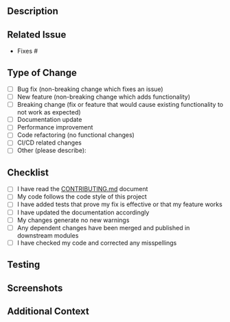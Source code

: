 <!--
Thank you for contributing to Whisper Transcribe!
Please fill in the information below to expedite the review process.
-->

## Description

<!-- Provide a clear and concise description of your changes -->

## Related Issue

<!-- Please link to the issue this PR addresses (if applicable) -->

- Fixes #

## Type of Change

<!-- Mark with an 'x' all that apply -->

- [ ] Bug fix (non-breaking change which fixes an issue)
- [ ] New feature (non-breaking change which adds functionality)
- [ ] Breaking change (fix or feature that would cause existing functionality to not work as expected)
- [ ] Documentation update
- [ ] Performance improvement
- [ ] Code refactoring (no functional changes)
- [ ] CI/CD related changes
- [ ] Other (please describe):

## Checklist

<!-- Mark with an 'x' all that apply -->

- [ ] I have read the [CONTRIBUTING.md](../CONTRIBUTING.md) document
- [ ] My code follows the code style of this project
- [ ] I have added tests that prove my fix is effective or that my feature works
- [ ] I have updated the documentation accordingly
- [ ] My changes generate no new warnings
- [ ] Any dependent changes have been merged and published in downstream modules
- [ ] I have checked my code and corrected any misspellings

## Testing

<!-- Describe the tests you've done to verify your changes -->

## Screenshots

<!-- If applicable, add screenshots to help explain your changes -->

## Additional Context

<!-- Add any other context about the PR here -->